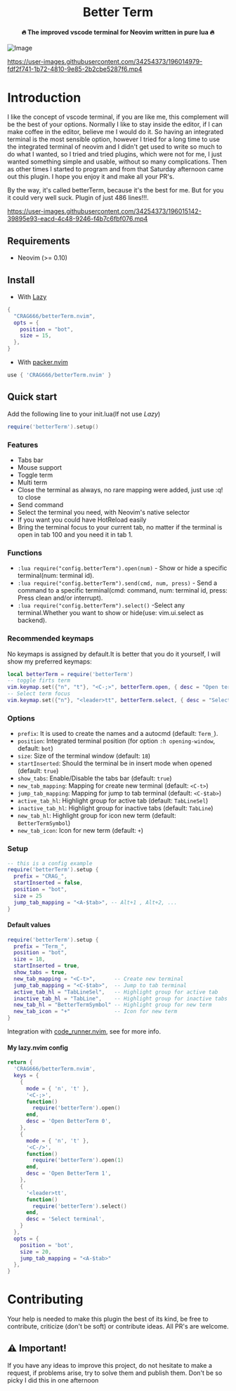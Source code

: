 <h1 align='center'>Better Term</h1>

<h4 align='center'>🔥 The improved vscode terminal for Neovim written in pure lua 🔥</h4>

![Image](https://github.com/user-attachments/assets/17645559-68c4-4b6e-a048-427954703779)

https://user-images.githubusercontent.com/34254373/196014979-fdf2f741-1b72-4810-9e85-2b2cbe5287f6.mp4

# Introduction

I like the concept of vscode terminal, if you are like me, this complement will be the best of your options.
Normally I like to stay inside the editor, if I can make coffee in the editor, believe me I would do it. So having an integrated terminal is the most sensible option, however I tried for a long time to use the integrated terminal of neovim and I didn't get used to write so much to do what I wanted, so I tried and tried plugins, which were not for me, I just wanted something simple and usable, without so many complications. Then as other times I started to program and from that Saturday afternoon came out this plugin. I hope you enjoy it and make all your PR's.

By the way, it's called betterTerm, because it's the best for me. But for you it could very well suck. Plugin of just 486 lines!!!.

https://user-images.githubusercontent.com/34254373/196015142-39895e93-eacd-4c48-9246-f4b7c6fbf076.mp4

## Requirements

- Neovim (>= 0.10)

## Install

- With [Lazy](https://github.com/folke/lazy.nvim)

```lua
{
  "CRAG666/betterTerm.nvim",
  opts = {
    position = "bot",
    size = 15,
  },
}
```

- With [packer.nvim](https://github.com/wbthomason/packer.nvim)

```lua
use { 'CRAG666/betterTerm.nvim' }
```


## Quick start

Add the following line to your init.lua(If not use *Lazy*)

```lua
require('betterTerm').setup()
```

### Features

- Tabs bar
- Mouse support
- Toggle term
- Multi term
- Close the terminal as always, no rare mapping were added, just use :q! to close
- Send command
- Select the terminal you need, with Neovim's native selector
- If you want you could have HotReload easily
- Bring the terminal focus to your current tab, no matter if the terminal is open in tab 100 and you need it in tab 1.

### Functions

- `:lua require("config.betterTerm").open(num)` - Show or hide a specific terminal(num: terminal id).
- `:lua require("config.betterTerm").send(cmd, num, press)` - Send a command to a specific terminal(cmd: command, num: terminal id, press: Press clean and/or interrupt).
- `:lua require("config.betterTerm").select()` -Select any terminal.Whether you want to show or hide(use: vim.ui.select as backend).

### Recommended keymaps

No keymaps is assigned by default.It is better that you do it yourself, I will show my preferred keymaps:

```lua
local betterTerm = require('betterTerm')
-- toggle firts term
vim.keymap.set({"n", "t"}, "<C-;>", betterTerm.open, { desc = "Open terminal"})
-- Select term focus
vim.keymap.set({"n"}, "<leader>tt", betterTerm.select, { desc = "Select terminal"})
```

### Options

- `prefix`: It is used to create the names and a autocmd (default: `Term_`).
- `position`: Integrated terminal position (for option `:h opening-window`, default: `bot`)
- `size`: Size of the terminal window (default: `18`)
- `startInserted`: Should the terminal be in insert mode when opened (default: `true`)
- `show_tabs`: Enable/Disable the tabs bar (default: `true`)
- `new_tab_mapping`: Mapping for create new terminal (default: `<C-t>`)
- `jump_tab_mapping`: Mapping for jump to tab terminal (default: `<C-$tab>`)
- `active_tab_hl`: Highlight group for active tab (default: `TabLineSel`)
- `inactive_tab_hl`: Highlight group for inactive tabs (default: `TabLine`)
- `new_tab_hl`: Highlight group for icon new term (default: `BetterTermSymbol`)
- `new_tab_icon`: Icon for new term (default: `+`)


### Setup

```lua
-- this is a config example
require('betterTerm').setup {
  prefix = "CRAG_",
  startInserted = false,
  position = "bot",
  size = 25
  jump_tab_mapping = "<A-$tab>", -- Alt+1 , Alt+2, ...
}
```

#### Default values

```lua
require('betterTerm').setup {
  prefix = "Term_",
  position = "bot",
  size = 18,
  startInserted = true,
  show_tabs = true,
  new_tab_mapping = "<C-t>",      -- Create new terminal
  jump_tab_mapping = "<C-$tab>",  -- Jump to tab terminal
  active_tab_hl = "TabLineSel",   -- Highlight group for active tab
  inactive_tab_hl = "TabLine",    -- Highlight group for inactive tabs
  new_tab_hl = "BetterTermSymbol" -- Highlight group for new term
  new_tab_icon = "+"              -- Icon for new term
}
```

Integration with [code_runner.nvim](https://github.com/CRAG666/code_runner.nvim), see for more info.

#### My lazy.nvim config

```lua
return {
  'CRAG666/betterTerm.nvim',
  keys = {
    {
      mode = { 'n', 't' },
      '<C-;>',
      function()
        require('betterTerm').open()
      end,
      desc = 'Open BetterTerm 0',
    },
    {
      mode = { 'n', 't' },
      '<C-/>',
      function()
        require('betterTerm').open(1)
      end,
      desc = 'Open BetterTerm 1',
    },
    {
      '<leader>tt',
      function()
        require('betterTerm').select()
      end,
      desc = 'Select terminal',
    }
  },
  opts = {
    position = 'bot',
    size = 20,
    jump_tab_mapping = "<A-$tab>"
  },
}
```

# Contributing

Your help is needed to make this plugin the best of its kind, be free to contribute, criticize (don't be soft) or contribute ideas. All PR's are welcome.

## :warning: Important!

If you have any ideas to improve this project, do not hesitate to make a request, if problems arise, try to solve them and publish them. Don't be so picky I did this in one afternoon

